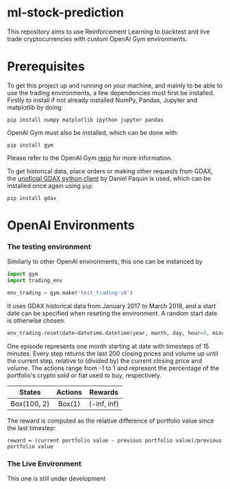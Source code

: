# ml-stock-prediction

This repository aims to use Reinforcement Learning to backtest and live trade cryptocurrencies with custom OpenAI Gym environments.

Prerequisites
=============

To get this project up and running on your machine, and mainly to be able to use the trading environments, a few dependencies must first be installed. Firstly to install if not already installed NumPy, Pandas, Jupyter and matplotlib by doing:

```
pip install numpy matplotlib ipython jupyter pandas
```
OpenAI Gym must also be installed, which can be done with:

```
pip install gym
```
Please refer to the OpenAI Gym [repo](https://github.com/openai/gym#installation) for more information.

To get historical data, place orders or making other requests from GDAX, the [unoficial GDAX python client](https://github.com/danpaquin/gdax-python) by Daniel Paquin is used, which can be installed once again using `pip`:

```
pip install gdax
```
OpenAI Environments
===================

### The testing environment

Similarly to other OpenAI environments, this one can be instanced by

```python
import gym
import trading_env

env_trading = gym.make('test_trading-v0')
```
It uses GDAX historical data from January 2017 to March 2018, and a start date can be specified when reseting the environment. A random start date is otherwise chosen. 

```python
env_trading.reset(date=datetime.datetime(year, month, day, hour=0, minute=0, second=0, microsecond=0))
```

One episode represents one month starting at date with timesteps of 15 minutes. Every step returns the last 200 closing prices and volume up until the current step, relative to (divided by) the current closing price and volume. The actions range from -1 to 1 and represent the percentage of the portfolio's crypto sold or fiat used to buy, respectively.

| States          | Actions       |  Rewards  |
| :-------------: |:-------------:| :--------:|
| Box(100, 2)     | Box(1)        |(-inf, inf)|

The reward is computed as the relative difference of portfolio value since the last timestep:

```
reward = (current portfolio value - previous portfolio value)/previous portfolio value
```

### The Live Environment

This one is still under development
